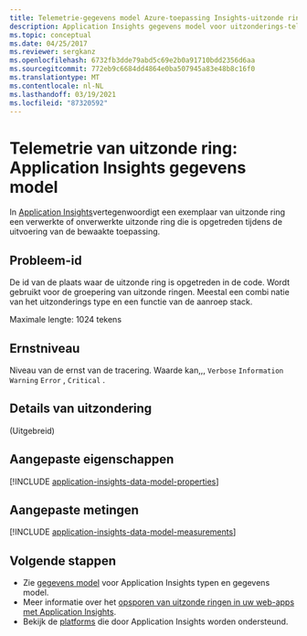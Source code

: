 ```yaml
---
title: Telemetrie-gegevens model Azure-toepassing Insights-uitzonde ring
description: Application Insights gegevens model voor uitzonderings-telemetrie
ms.topic: conceptual
ms.date: 04/25/2017
ms.reviewer: sergkanz
ms.openlocfilehash: 6732fb3dde79abd5c69e2b0a91710bdd2356d6aa
ms.sourcegitcommit: 772eb9c6684dd4864e0ba507945a83e48b8c16f0
ms.translationtype: MT
ms.contentlocale: nl-NL
ms.lasthandoff: 03/19/2021
ms.locfileid: "87320592"
---
```

# <a name="exception-telemetry-application-insights-data-model"></a>Telemetrie van uitzonde ring: Application Insights gegevens model

In [Application Insights](./app-insights-overview.md)vertegenwoordigt een exemplaar van uitzonde ring een verwerkte of onverwerkte uitzonde ring die is opgetreden tijdens de uitvoering van de bewaakte toepassing.

## <a name="problem-id"></a>Probleem-id

De id van de plaats waar de uitzonde ring is opgetreden in de code. Wordt gebruikt voor de groepering van uitzonde ringen. Meestal een combi natie van het uitzonderings type en een functie van de aanroep stack.

Maximale lengte: 1024 tekens

## <a name="severity-level"></a>Ernstniveau

Niveau van de ernst van de tracering. Waarde kan,,, `Verbose` `Information` `Warning` `Error` , `Critical` .

## <a name="exception-details"></a>Details van uitzondering

(Uitgebreid)

## <a name="custom-properties"></a>Aangepaste eigenschappen

[!INCLUDE [application-insights-data-model-properties](../../../includes/application-insights-data-model-properties.md)]

## <a name="custom-measurements"></a>Aangepaste metingen

[!INCLUDE [application-insights-data-model-measurements](../../../includes/application-insights-data-model-measurements.md)]

## <a name="next-steps"></a>Volgende stappen

- Zie [gegevens model](data-model.md) voor Application Insights typen en gegevens model.
- Meer informatie over het [opsporen van uitzonde ringen in uw web-apps met Application Insights](./asp-net-exceptions.md).
- Bekijk de [platforms](./platforms.md) die door Application Insights worden ondersteund.

